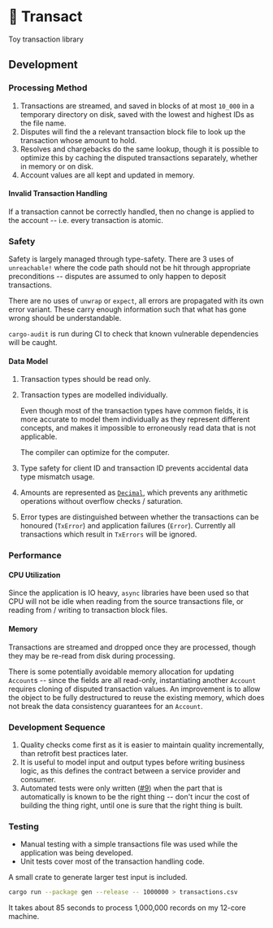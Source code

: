 # 🔀 Transact

Toy transaction library

## Development

### Processing Method

1. Transactions are streamed, and saved in blocks of at most `10_000` in a temporary directory on disk, saved with the lowest and highest IDs as the file name.
2. Disputes will find the a relevant transaction block file to look up the transaction whose amount to hold.
3. Resolves and chargebacks do the same lookup, though it is possible to optimize this by caching the disputed transactions separately, whether in memory or on disk.
4. Account values are all kept and updated in memory.


#### Invalid Transaction Handling

If a transaction cannot be correctly handled, then no change is applied to the account -- i.e. every transaction is atomic.


### Safety

Safety is largely managed through type-safety. There are 3 uses of `unreachable!` where the code path should not be hit through appropriate preconditions -- disputes are assumed to only happen to deposit transactions.

There are no uses of `unwrap` or `expect`, all errors are propagated with its own error variant. These carry enough information such that what has gone wrong should be understandable.

`cargo-audit` is run during CI to check that known vulnerable dependencies will be caught.


#### Data Model

1. Transaction types should be read only.
2. Transaction types are modelled individually.

    Even though most of the transaction types have common fields, it is more accurate to model them individually as they represent different concepts, and makes it impossible to erroneously read data that is not applicable.

    The compiler can optimize for the computer.

3. Type safety for client ID and transaction ID prevents accidental data type mismatch usage.
4. Amounts are represented as [`Decimal`], which prevents any arithmetic operations without overflow checks / saturation.
5. Error types are distinguished between whether the transactions can be honoured (`TxError`) and application failures (`Error`). Currently all transactions which result in `TxErrors` will be ignored.


### Performance

#### CPU Utilization

Since the application is IO heavy, `async` libraries have been used so that CPU will not be idle when reading from the source transactions file, or reading from / writing to transaction block files.


#### Memory

Transactions are streamed and dropped once they are processed, though they may be re-read from disk during processing.

There is some potentially avoidable memory allocation for updating `Account`s -- since the fields are all read-only, instantiating another `Account` requires cloning of disputed transaction values. An improvement is to allow the object to be fully destructured to reuse the existing memory, which does not break the data consistency guarantees for an `Account`.


### Development Sequence

1. Quality checks come first as it is easier to maintain quality incrementally, than retrofit best practices later.
2. It is useful to model input and output types before writing business logic, as this defines the contract between a service provider and consumer.
3. Automated tests were only written ([#9]) when the part that is automatically is known to be the right thing -- don't incur the cost of building the thing right, until one is sure that the right thing is built.


### Testing

* Manual testing with a simple transactions file was used while the application was being developed.
* Unit tests cover most of the transaction handling code.

A small crate to generate larger test input is included.

```bash
cargo run --package gen --release -- 1000000 > transactions.csv
```

It takes about 85 seconds to process 1,000,000 records on my 12-core machine.


[#9]: https://github.com/azriel91/transact/pull/9
[`Decimal`]:https://docs.rs/rust_decimal/latest/rust_decimal/struct.Decimal.html

